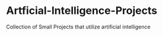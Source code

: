 # Artficial-Intelligence-Projects
Collection of Small Projects that utilize artificial intelligence
